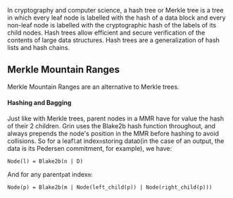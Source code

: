 In cryptography and computer science, a hash tree or Merkle tree is a tree in which every leaf node is labelled with the hash of a data block and every non-leaf node is labelled with the cryptographic hash of the labels of its child nodes. Hash trees allow efficient and secure verification of the contents of large data structures. Hash trees are a generalization of hash lists and hash chains.

## Merkle Mountain Ranges

Merkle Mountain Ranges are an alternative to Merkle trees.

#### Hashing and Bagging

Just like with Merkle trees, parent nodes in a MMR have for value the hash of their 2 children. Grin uses the Blake2b hash function throughout, and always prepends the node's position in the MMR before hashing to avoid collisions. So for a leaf`l`at index`n`storing data`D`\(in the case of an output, the data is its Pedersen commitment, for example\), we have:

```
Node(l) = Blake2b(n | D)

```

And for any parent`p`at index`m`:

```
Node(p) = Blake2b(m | Node(left_child(p)) | Node(right_child(p)))
```



